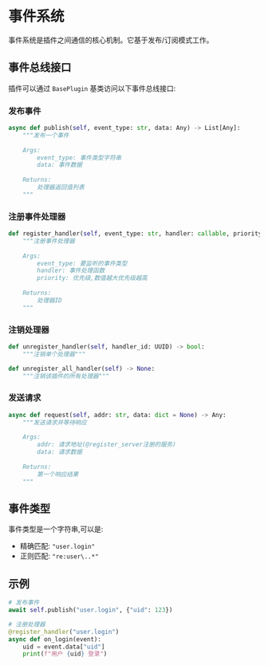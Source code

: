 # 事件系统

事件系统是插件之间通信的核心机制。它基于发布/订阅模式工作。

## 事件总线接口

插件可以通过 `BasePlugin` 基类访问以下事件总线接口:

### 发布事件

```python
async def publish(self, event_type: str, data: Any) -> List[Any]:
    """发布一个事件
  
    Args:
        event_type: 事件类型字符串
        data: 事件数据
      
    Returns:
        处理器返回值列表
    """
```

### 注册事件处理器

```python
def register_handler(self, event_type: str, handler: callable, priority: int = 0) -> UUID:
    """注册事件处理器
  
    Args:
        event_type: 要监听的事件类型
        handler: 事件处理函数
        priority: 优先级,数值越大优先级越高
      
    Returns:
        处理器ID
    """
```

### 注销处理器

```python
def unregister_handler(self, handler_id: UUID) -> bool:
    """注销单个处理器"""

def unregister_all_handler(self) -> None:
    """注销该插件的所有处理器"""
```

### 发送请求

```python
async def request(self, addr: str, data: dict = None) -> Any:
    """发送请求并等待响应
  
    Args:
        addr: 请求地址(@register_server注册的服务)
        data: 请求数据
  
    Returns:
        第一个响应结果
    """
```

## 事件类型

事件类型是一个字符串,可以是:

- 精确匹配: `"user.login"`
- 正则匹配: `"re:user\..*"`

## 示例

```python
# 发布事件
await self.publish("user.login", {"uid": 123})

# 注册处理器
@register_handler("user.login")
async def on_login(event):
    uid = event.data["uid"]
    print(f"用户 {uid} 登录")
```
